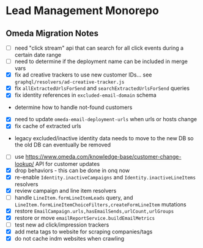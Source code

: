 # Lead Management Monorepo

## Omeda Migration Notes
- [ ] need "click stream" api that can search for all click events during a certain date range
- [ ] need to determine if the deployment name can be included in merge vars
- [x] fix ad creative trackers to use new customer IDs... see `graphql/resolvers/ad-creative-tracker.js`
- [x] fix `allExtractedUrlsForSend` and `searchExtractedUrlsForSend` queries
- [x] fix identity references in `excluded-email-domain` schema
- determine how to handle not-found customers
- [x] need to update `omeda-email-deployment-urls` when urls or hosts change
- [x] fix cache of extracted urls
- legacy excluded/inactive identity data needs to move to the new DB so the old DB can eventually be removed
- [ ] use https://www.omeda.com/knowledge-base/customer-change-lookup/ API for customer updates
- [x] drop behaviors - this can be done in onq now
- [x] re-enable `Identity.inactiveCampaigns` and `Identity.inactiveLineItems` resolvers
- [x] review campaign and line item resolvers
- [ ] handle `LineItem.formLineItemLeads` query, and `LineItem.formLineItemChoiceFilters,createFormLineItem` mutations
- [x] restore `EmailCampaign.urls,hasEmailSends,urlCount,urlGroups`
- [x] restore or move `emailReportService.buildEmailMetrics`
- [ ] test new ad click/impression trackers
- [x] add meta tags to website for scraping companies/tags
- [x] do not cache indm websites when crawling
